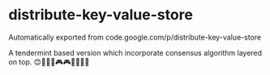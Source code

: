 # distribute-key-value-store
Automatically exported from code.google.com/p/distribute-key-value-store

A tendermint based version which incorporate consensus algorithm layered on top.
😊🧡💜💚🎮🎮🌹🌹🎀🎀

